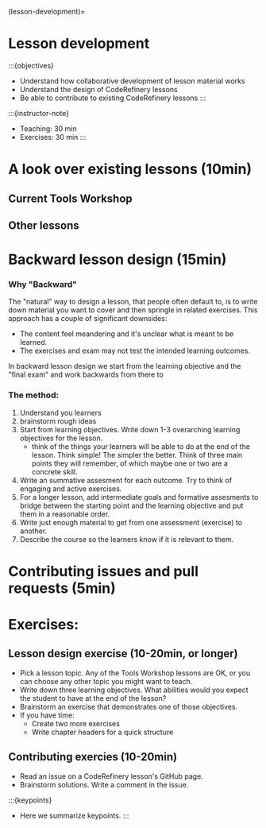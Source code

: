 (lesson-development)=

# Lesson development

:::{objectives}
- Understand how collaborative development of lesson material works
- Understand the design of CodeRefinery lessons
- Be able to contribute to existing CodeRefinery lessons
:::

:::{instructor-note}
- Teaching: 30 min
- Exercises: 30 min
:::


# A look over existing lessons (10min)

## Current Tools Workshop

## Other lessons


# Backward lesson design (15min)

### Why "Backward"

The "natural" way to design a lesson, that people often default to, is
to write down material you want to cover and then springle in related
exercises. This approach has a couple of significant downsides:
 - The content feel meandering and it's unclear what is meant to be learned.
 - The exercises and exam may not test the intended learning outcomes.

In backward lesson design we start from the learning objective and the
"final exam" and work backwards from there to 

### The method:

 1. Understand you learners
 2. brainstorm rough ideas
 3. Start from learning objectives. Write down 1-3 overarching learning
   objectives for the lesson.
    - think of the things your learners will
      be able to do at the end of the lesson. Think simple! The simpler
      the better. Think of three main points they will remember, of which
      maybe one or two are a concrete skill.
 4. Write an summative assesment for each outcome. Try to think of engaging
    and active exercises.
 5. For a longer lesson, add intermediate goals and formative assesments
    to bridge between the starting point and the learning objective and put them
    in a reasonable order.
 6. Write just enough material to get from one assessment (exercise) to another.
 7. Describe the course so the learners know if it is relevant to them.


# Contributing issues and pull requests (5min)


# Exercises:

## Lesson design exercise (10-20min, or longer)

 - Pick a lesson topic. Any of the Tools Workshop lessons are OK,
   or you can choose any other topic you might want to teach.
 - Write down three learning objectives. What abilities would you
   expect the student to have at the end of the lesson?
 - Brainstorm an exercise that demonstrates one of those objectives.
 - If you have time:
   - Create two more exercises
   - Write chapter headers for a quick structure


## Contributing exercies (10-20min)
 
 - Read an issue on a CodeRefinery lesson's GitHub page.
 - Brainstorm solutions. Write a comment in the issue.


:::{keypoints}
- Here we summarize keypoints.
:::
